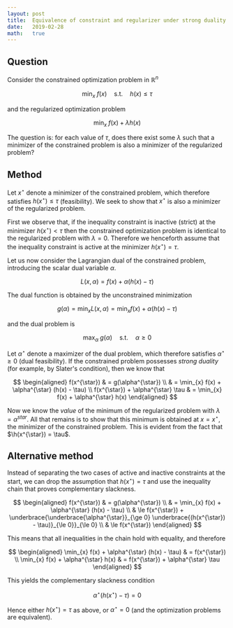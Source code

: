 ```yaml
---
layout: post
title:  Equivalence of constraint and regularizer under strong duality
date:   2019-02-28
math:   true
---
```


## Question

Consider the constrained optimization problem in $\mathbb{R}^{n}$

$$ \min_{x} \; f(x) \quad \text{s.t.} \quad h(x) \le \tau $$

and the regularized optimization problem

$$ \min_{x} \; f(x) + \lambda h(x) $$

The question is: for each value of $\tau$, does there exist some $\lambda$ such that a minimizer of the constrained problem is also a minimizer of the regularized problem?

## Method

Let $x^{\star}$ denote a minimizer of the constrained problem, which therefore satisfies $h(x^{\star}) \le \tau$ (feasibility).
We seek to show that $x^{\star}$ is also a minimizer of the regularized problem.

First we observe that, if the inequality constraint is inactive (strict) at the minimizer $h(x^{\star}) < \tau$ then the constrained optimization problem is identical to the regularized problem with $\lambda = 0$.
Therefore we henceforth assume that the inequality constraint is active at the minimizer $h(x^{\star}) = \tau$.

Let us now consider the Lagrangian dual of the constrained problem, introducing the scalar dual variable $\alpha$.

$$ L(x, \alpha) = f(x) + \alpha (h(x) - \tau) $$

The dual function is obtained by the unconstrained minimization

$$ g(\alpha) = \min_{x} L(x, \alpha) = \min_{x} f(x) + \alpha (h(x) - \tau) $$

and the dual problem is

$$ \max_{\alpha} \; g(\alpha) \quad \text{s.t.} \quad \alpha \ge 0 $$

Let $\alpha^{\star}$ denote a maximizer of the dual problem, which therefore satisfies $\alpha^{\star} \ge 0$ (dual feasibility).
If the constrained problem possesses _strong duality_ (for example, by Slater's condition), then we know that

$$ \begin{aligned}
f(x^{\star}) & = g(\alpha^{\star}) \\
& = \min_{x} f(x) + \alpha^{\star} (h(x) - \tau) \\
f(x^{\star}) + \alpha^{\star} \tau & = \min_{x} f(x) + \alpha^{\star} h(x)
\end{aligned} $$

Now we know the _value_ of the minimum of the regularized problem with $\lambda = \alpha^{star}$.
All that remains is to show that this minimum is obtained at $x = x^{\star}$, the minimizer of the constrained problem.
This is evident from the fact that $\h(x^{\star}) = \tau$.

## Alternative method

Instead of separating the two cases of active and inactive constraints at the start, we can drop the assumption that $h(x^{\star}) = \tau$ and use the inequality chain that proves complementary slackness.

$$ \begin{aligned}
f(x^{\star}) & = g(\alpha^{\star}) \\
& = \min_{x} f(x) + \alpha^{\star} (h(x) - \tau) \\
& \le f(x^{\star}) + \underbrace{\underbrace{\alpha^{\star}}_{\ge 0} \underbrace{(h(x^{\star}) - \tau)}_{\le 0}}_{\le 0} \\
& \le f(x^{\star})
\end{aligned} $$

This means that all inequalities in the chain hold with equality, and therefore

$$ \begin{aligned}
\min_{x} f(x) + \alpha^{\star} (h(x) - \tau) & = f(x^{\star}) \\
\min_{x} f(x) + \alpha^{\star} h(x) & = f(x^{\star}) + \alpha^{\star} \tau
\end{aligned} $$

This yields the complementary slackness condition

$$ \alpha^{\star} (h(x^{\star}) - \tau) = 0 $$

Hence either $h(x^{\star}) = \tau$ as above, or $\alpha^{\star} = 0$ (and the optimization problems are equivalent).
